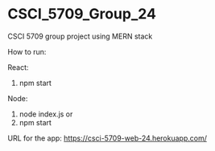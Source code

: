 # CSCI_5709_Group_24
CSCI 5709 group project using MERN stack

How to run:

React:
1. npm start

Node:
1. node index.js or
2. npm start

URL for the app: https://csci-5709-web-24.herokuapp.com/
